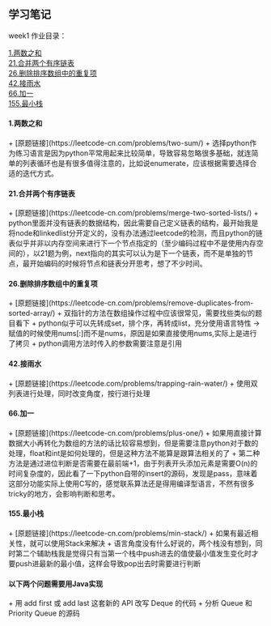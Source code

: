 ## 学习笔记
week1 作业目录：

[1.两数之和](#1)     
[21.合并两个有序链表](#21)   
[26.删除排序数组中的重复项](#26)   
[42.接雨水](#42)   
[66.加一](#66)   
[155.最小栈](#155)

<h4 id='1'>1.两数之和</h4>
 + [原题链接](https://leetcode-cn.com/problems/two-sum/)
 + 选择python作为练习语言是因为python平常用起来比较简单，导致容易忽略很多基础，就连简单的列表循环也是有很多值得注意的，比如说enumerate，应该根据需要选择合适的迭代方式。

<h4 id='21'>21.合并两个有序链表</h4>
 + [原题链接](https://leetcode-cn.com/problems/merge-two-sorted-lists/) 
 + python里面并没有链表的数据结构，因此需要自己定义链表的结构，最开始我是将node和linkedlist分开定义的，没有办法通过leetcode的检测，而且python的链表似乎并非以内存空间来进行下一个节点指定的（至少编码过程中不是使用内存空间的），以21题为例，next指向的其实可以认为是下一个链表，而不是单独的节点，最开始编码的时候将节点和链表分开思考，想了不少时间。
 
<h4 id='26'>26.删除排序数组中的重复项</h4>
 + [原题链接](https://leetcode-cn.com/problems/remove-duplicates-from-sorted-array/)
 + 双指针的方法在数组操作过程中应该很常见，需要找些类似的题目看下
 + python似乎可以先转成set，排个序，再转成list，充分使用语言特性 -> 赋值的时候使用nums[:]而不是nums，原因是如果直接使用nums,实际上是进行了拷贝 
 + python调用方法时传入的参数需要注意是引用
 
 <h4 id='42'>42.接雨水</h4>
 + [原题链接](https://leetcode.com/problems/trapping-rain-water/)
 + 使用双列表进行处理，同时改变角度，按行进行处理
 
 <h4 id="66">66.加一</h4>
 + [原题链接](https://leetcode-cn.com/problems/plus-one/)
 + 如果用直接计算数据大小再转化为数组的方法的话比较容易想到，但是需要注意python对于数的处理，float和int是如何处理的，但是这种方法不能算是跟算法相关的了
 + 第二种方法是通过进位判断是否需要在最前端+1，由于列表开头添加元素是需要O(n)的时间复杂度的，因此看了一下python自带的insert的源码，发现是pass，意味着这部分功能实际上使用C写的，感觉联系算法还是得用编译型语言，不然有很多tricky的地方，会影响判断和思考。
 
 <h4 id="155">155.最小栈</h4>
 + [原题链接](https://leetcode-cn.com/problems/min-stack/)
 + 如果有最近相关性，就可以使用Stack来解决
 + 语言角度没有什么好说的，两个栈没有想到，同时第二个辅助栈我是觉得只有当第一个栈中push进去的值使最小值发生变化时才要push进最新的最小值，这样会导致pop出去时需要进行判断
 
 <h4>以下两个问题需要用Java实现</h4>
 + 用 add first 或 add last 这套新的 API 改写 Deque 的代码
 + 分析 Queue 和 Priority Queue 的源码